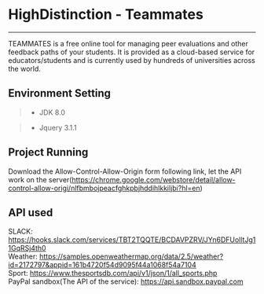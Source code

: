 # HighDistinction - Teammates

------

TEAMMATES is a free online tool for managing peer evaluations and other feedback paths of your students. It is provided as a cloud-based service for educators/students and is currently used by hundreds of universities across the world.

## Environment Setting 

> * JDK 8.0

> * Jquery 3.1.1

## Project Running

Download the Allow-Control-Allow-Origin form following link, let the API work on the server(https://chrome.google.com/webstore/detail/allow-control-allow-origi/nlfbmbojpeacfghkpbjhddihlkkiljbi?hl=en)
## API used

SLACK: https://hooks.slack.com/services/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<br />
Weather: https://samples.openweathermap.org/data/2.5/weather?id=2172797&appid=161b4720f54d9095f44a1068f54a7104<br />
Sport: https://www.thesportsdb.com/api/v1/json/1/all_sports.php<br />
PayPal sandbox(The API of the service): https://api.sandbox.paypal.com<br /> 
